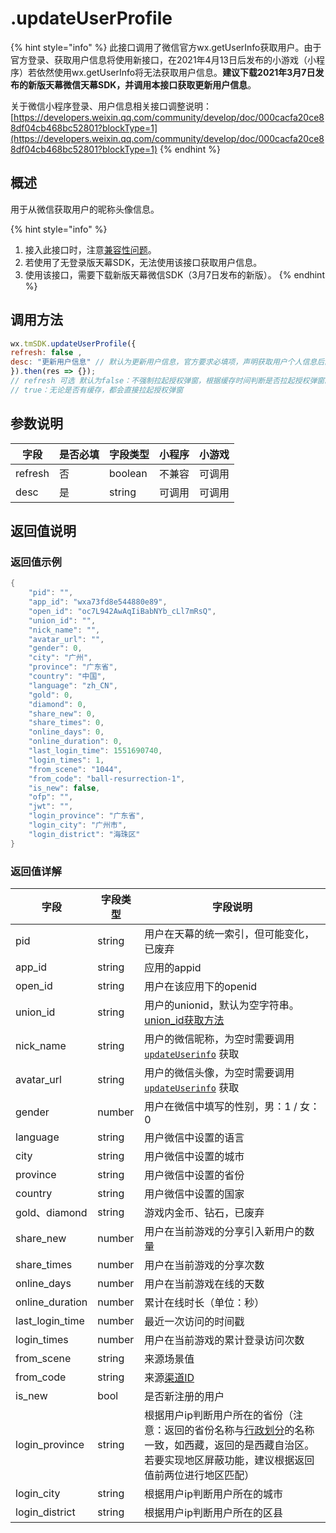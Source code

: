 # .updateUserProfile

{% hint style="info" %}
此接口调用了微信官方wx.getUserInfo获取用户。由于官方登录、获取用户信息将使用新接口，在2021年4月13日后发布的小游戏（小程序）若依然使用wx.getUserInfo将无法获取用户信息。**建议下载2021年3月7日发布的新版天幕微信天幕SDK，并调用本接口获取更新用户信息**。

关于微信小程序登录、用户信息相关接口调整说明：[https://developers.weixin.qq.com/community/develop/doc/000cacfa20ce88df04cb468bc52801?blockType=1](https://developers.weixin.qq.com/community/develop/doc/000cacfa20ce88df04cb468bc52801?blockType=1)
{% endhint %}

## 概述

用于从微信获取用户的昵称头像信息。

{% hint style="info" %}
1. 接入此接口时，注意[兼容性问题](./#2-jian-rong-xing-wen-ti-zhong-yao-1)。
2. 若使用了无登录版天幕SDK，无法使用该接口获取用户信息。
3. 使用该接口，需要下载新版天幕微信SDK（3月7日发布的新版）。
{% endhint %}

## **调用方法**

```javascript
wx.tmSDK.updateUserProfile({
refresh: false ,
desc: "更新用户信息" // 默认为更新用户信息，官方要求必填项，声明获取用户个人信息后的用途，后续会展示在弹窗中，请谨慎填写
}).then(res => {});
// refresh 可选 默认为false：不强制拉起授权弹窗，根据缓存时间判断是否拉起授权弹窗。
// true：无论是否有缓存，都会直接拉起授权弹窗
```

## **参数说明**

| 字段      | 是否必填 | 字段类型    | 小程序 | 小游戏 |
| ------- | ---- | ------- | --- | --- |
| refresh | 否    | boolean | 不兼容 | 可调用 |
| desc    | 是    | string  | 可调用 | 可调用 |

## **返回值说明**

### **返回值示例**

```java
{
    "pid": "",
    "app_id": "wxa73fd8e544880e89",
    "open_id": "oc7L942AwAqIiBabNYb_cLl7mRsQ",
    "union_id": "",
    "nick_name": "",
    "avatar_url": "",
    "gender": 0,
    "city": "广州",
    "province": "广东省",
    "country": "中国",
    "language": "zh_CN",
    "gold": 0,
    "diamond": 0,
    "share_new": 0,
    "share_times": 0,
    "online_days": 0,
    "online_duration": 0,
    "last_login_time": 1551690740,
    "login_times": 1,
    "from_scene": "1044",
    "from_code": "ball-resurrection-1",
    "is_new": false,
    "ofp": "",
    "jwt": "",
    "login_province": "广东省",
    "login_city": "广州市",
    "login_district": "海珠区"
}
```

### **返回值详解**

| 字段              | 字段类型   | 字段说明                                                                                                                                                                         |
| --------------- | ------ | ---------------------------------------------------------------------------------------------------------------------------------------------------------------------------- |
| pid             | string | 用户在天幕的统一索引，但可能变化，已废弃                                                                                                                                                         |
| app_id          | string | 应用的appid                                                                                                                                                                     |
| open_id         | string | 用户在该应用下的openid                                                                                                                                                               |
| union_id        | string | 用户的unionid，默认为空字符串。[union_id获取方法](https://developers.weixin.qq.com/minigame/dev/guide/open-ability/union-id.html)                                                            |
| nick_name       | string | 用户的微信昵称，为空时需要调用 [`updateUserinfo`](update-userinfo.md) 获取                                                                                                                    |
| avatar_url      | string | 用户的微信头像，为空时需要调用 [`updateUserinfo`](update-userinfo.md) 获取                                                                                                                    |
| gender          | number | 用户在微信中填写的性别，男：1 / 女：0                                                                                                                                                        |
| language        | string | 用户微信中设置的语言                                                                                                                                                                   |
| city            | string | 用户微信中设置的城市                                                                                                                                                                   |
| province        | string | 用户微信中设置的省份                                                                                                                                                                   |
| country         | string | 用户微信中设置的国家                                                                                                                                                                   |
| gold、diamond    | string | 游戏内金币、钻石，已废弃                                                                                                                                                                 |
| share_new       | number | 用户在当前游戏的分享引入新用户的数量                                                                                                                                                           |
| share_times     | number | 用户在当前游戏的分享次数                                                                                                                                                                 |
| online_days     | number | 用户在当前游戏在线的天数                                                                                                                                                                 |
| online_duration | number | 累计在线时长（单位：秒）                                                                                                                                                                 |
| last_login_time | number | 最近一次访问的时间戳                                                                                                                                                                   |
| login_times     | number | 用户在当前游戏的累计登录访问次数                                                                                                                                                             |
| from_scene      | string | 来源场景值                                                                                                                                                                        |
| from_code       | string | 来源[渠道ID](../../../channel/main-features/channel-management.md)                                                                                                               |
| is_new          | bool   | 是否新注册的用户                                                                                                                                                                     |
| login_province  | string | 根据用户ip判断用户所在的省份（注意：返回的省份名称与[行政划分](https://baike.baidu.com/item/%E8%A1%8C%E6%94%BF%E5%8C%BA%E5%88%92/4655526?fr=aladdin#3\_3)的名称一致，如西藏，返回的是西藏自治区。若要实现地区屏蔽功能，建议根据返回值前两位进行地区匹配） |
| login_city      | string | 根据用户ip判断用户所在的城市                                                                                                                                                              |
| login_district  | string | 根据用户ip判断用户所在的区县                                                                                                                                                              |
